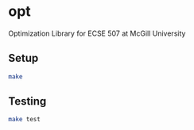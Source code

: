 # opt

Optimization Library for ECSE 507 at McGill University

## Setup

```bash
make
```

## Testing

```bash
make test
```
